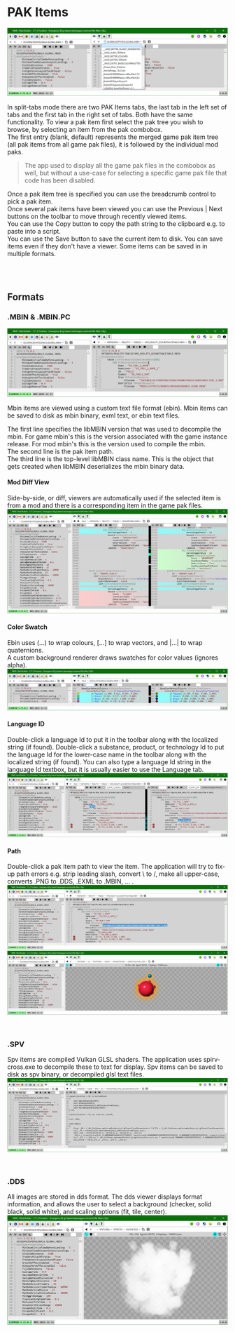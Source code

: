 # PAK Items
![](PakItems.png)

In split-tabs mode there are two PAK Items tabs, the last tab in the left set of tabs and the first tab in the right set of tabs.
Both have the same functionality.
To view a pak item first select the pak tree you wish to browse, by selecting an item from the pak combobox.</br>
The first entry (blank, default) represents the merged game pak item tree (all pak items from all game pak files), it is followed by the individual mod paks.

> The app used to display all the game pak files in the combobox as well,
> but without a use-case for selecting a specific game pak file that code has been disabled.

Once a pak item tree is specified you can use the breadcrumb control to pick a pak item.</br>
Once several pak items have been viewed you can use the Previous | Next buttons on the toolbar to move through recently viewed items.</br>
You can use the Copy button to copy the path string to the clipboard e.g. to paste into a script.</br>
You can use the Save button to save the current item to disk.  You can save items even if they don't have a viewer.
Some items can be saved in in multiple formats.

</br>
</br>

## Formats

### .MBIN & .MBIN.PC
![](PakItemMbin.png)

Mbin items are viewed using a custom text file format (ebin).
Mbin items can be saved to disk as mbin binary, exml text, or ebin text files.

The first line specifies the libMBIN version that was used to decompile the mbin.
For game mbin's this is the version associated with the game instance release.
For mod mbin's this is the version used to compile the mbin.</br>
The second line is the pak item path.</br>
The third line is the top-level libMBIN class name.  This is the object that gets created when libMBIN deserializes the mbin binary data.

#### Mod Diff View
Side-by-side, or diff, viewers are automatically used if the selected item is from a mod and there is a corresponding item in the game pak files.
![](PakItemMbinDiff.png)

#### Color Swatch
Ebin uses (...) to wrap colours, [...] to wrap vectors, and |...| to wrap quaternions.</br>
A custom background renderer draws swatches for color values (ignores alpha).
![](PakItemMbinColor.png)

#### Language ID
Double-click a language Id to put it in the toolbar along with the localized string (if found).
Double-click a substance, product, or technology Id to put the language Id for the lower-case name in the toolbar along with the localized string (if found).
You can also type a language Id string in the language Id textbox, but it is usually easier to use the Language tab.
![](PakItemMbinLanguage.png)

#### Path
Double-click a pak item path to view the item.
The application will try to fix-up path errors e.g. strip leading slash, convert \ to /, make all upper-case, converts .PNG to .DDS, .EXML to .MBIN, ... .
![](PakItemMbinPath1.png)</br>
![](PakItemMbinPath2.png)</br>

</br>

### .SPV
Spv items are compiled Vulkan GLSL shaders.
The application uses spirv-cross.exe to decompile these to text for display.
Spv items can be saved to disk as spv binary, or decompiled glsl text files.
![](PakItemSpv.png)

</br>

### .DDS
All images are stored in dds format.
The dds viewer displays format information, and allows the user to select a background (checker, solid black, solid white), and scaling options (fit, tile, center).
![](PakItemDds.png)

</br>
